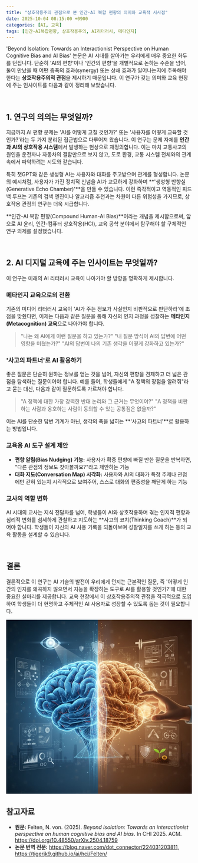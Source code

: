 ```yaml
---
title: "상호작용주의 관점으로 본 인간-AI 복합 편향의 의미와 교육적 시사점"
date: 2025-10-04 08:15:00 +0900
categories: [AI, 교육]
tags: [인간-AI복합편향, 상호작용주의, AI리터러시, 메타인지]
---
```


'Beyond Isolation: Towards an Interactionist Perspective on Human Cognitive Bias and AI Bias' 논문은 AI 시대를 살아가는 우리에게 매우 중요한 화두를 던집니다. 단순히 'AI의 편향'이나 '인간의 편향'을 개별적으로 논하는 수준을 넘어, 둘이 만났을 때 어떤 증폭의 효과(synergy) 또는 상쇄 효과가 일어나는지에 주목해야 한다는 **상호작용주의적 관점**을 제시하기 때문입니다. 이 연구가 갖는 의미와 교육 현장에 주는 인사이트를 다음과 같이 정리해 보았습니다.

<br>

## 1. 연구의 의의는 무엇일까?

지금까지 AI 편향 문제는 'AI를 어떻게 고칠 것인가?' 또는 '사용자를 어떻게 교육할 것인가?'라는 두 가지 분리된 접근법으로 다루어져 왔습니다. 이 연구는 문제 자체를 **인간과 AI의 상호작용 시스템**에서 발생하는 현상으로 재정의합니다. 이는 마치 교통사고의 원인을 운전자나 자동차의 결함만으로 보지 않고, 도로 환경, 교통 시스템 전체와의 관계 속에서 파악하려는 시도와 같습니다.

특히 챗GPT와 같은 생성형 AI는 사용자와 대화를 주고받으며 관계를 형성합니다. 논문의 예시처럼, 사용자가 가진 정치적 신념을 AI가 교묘하게 강화하며 **'생성형 반향실(Generative Echo Chamber)'**을 만들 수 있습니다. 이런 즉각적이고 역동적인 피드백 루프는 기존의 검색 엔진이나 알고리즘 추천과는 차원이 다른 위험성을 가지므로, 상호작용 관점의 연구는 더욱 시급합니다.

**인간-AI 복합 편향(Compound Human-AI Bias)**이라는 개념을 제시함으로써, 앞으로 AI 윤리, 인간-컴퓨터 상호작용(HCI), 교육 공학 분야에서 탐구해야 할 구체적인 연구 의제를 설정했습니다.

<br>

## 2. AI 디지털 교육에 주는 인사이트는 무엇일까?

이 연구는 미래의 AI 리터러시 교육이 나아가야 할 방향을 명확하게 제시합니다.

### 메타인지 교육으로의 전환
기존의 미디어 리터러시 교육이 'AI가 주는 정보가 사실인지 비판적으로 판단하라'에 초점을 맞췄다면, 이제는 다음과 같은 질문을 통해 자신의 인지 과정을 성찰하는 **메타인지(Metacognition) 교육**으로 나아가야 합니다.

> "나는 왜 AI에게 이런 질문을 하고 있는가?"
> "내 질문 방식이 AI의 답변에 어떤 영향을 미쳤는가?"
> "AI의 답변이 나의 기존 생각을 어떻게 강화하고 있는가?"

### '사고의 파트너'로 AI 활용하기
좋은 질문은 단순히 원하는 정보를 얻는 것을 넘어, 자신의 편향을 견제하고 더 넓은 관점을 탐색하는 질문이어야 합니다. 예를 들어, 학생들에게 "A 정책의 장점을 알려줘"라고 묻는 대신, 다음과 같이 질문하도록 가르쳐야 합니다.

> "A 정책에 대한 가장 강력한 반대 논리와 그 근거는 무엇이야?"
> "A 정책을 비판하는 사람과 옹호하는 사람이 동의할 수 있는 공통점은 없을까?"

이는 AI를 단순한 답변 기계가 아닌, 생각의 폭을 넓히는 **'사고의 파트너'**로 활용하는 방법입니다.

### 교육용 AI 도구 설계 제안
* **편향 알림(Bias Nudging) 기능:** 사용자가 확증 편향에 빠질 만한 질문을 반복하면, "다른 관점의 정보도 찾아볼까요?"라고 제안하는 기능
* **대화 지도(Conversation Map) 시각화:** 사용자와 AI의 대화가 특정 주제나 관점에만 갇혀 있는지 시각적으로 보여주어, 스스로 대화의 편중성을 깨닫게 하는 기능

### 교사의 역할 변화
AI 시대의 교사는 지식 전달자를 넘어, 학생들이 AI와 상호작용하며 겪는 인지적 편향과 심리적 변화를 섬세하게 관찰하고 지도하는 **사고의 코치(Thinking Coach)**가 되어야 합니다. 학생들이 자신의 AI 사용 기록을 되돌아보며 성찰일지를 쓰게 하는 등의 교육 활동을 설계할 수 있습니다.

<br>

## 결론

결론적으로 이 연구는 AI 기술의 발전이 우리에게 던지는 근본적인 질문, 즉 '어떻게 인간의 인지를 왜곡하지 않으면서 지능을 확장하는 도구로 AI를 활용할 것인가?'에 대한 중요한 실마리를 제공합니다. 교육 현장에서 이 상호작용주의적 관점을 적극적으로 도입하여 학생들이 더 현명하고 주체적인 AI 사용자로 성장할 수 있도록 돕는 것이 필요합니다.


![링킹](/assets/linking.jpg)


## 참고자료

* **원문:** Felten, N. von. (2025). *Beyond isolation: Towards an interactionist perspective on human cognitive bias and AI bias*. In CHI 2025. ACM. https://doi.org/10.48550/arXiv.2504.18759
* **논문 번역 전문:** https://blog.naver.com/dot_connector/224031203811, https://tigerjk9.github.io/ai/hci/Felten/
